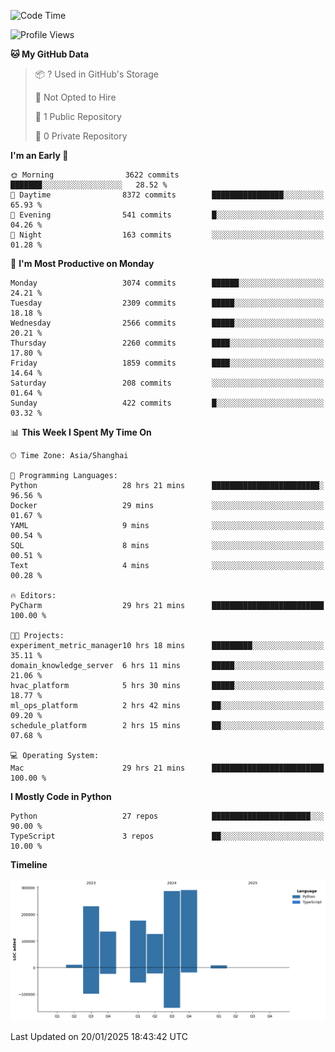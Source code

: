 <!--START_SECTION:waka-->
![Code Time](http://img.shields.io/badge/Code%20Time-70%20hrs%2014%20mins-blue)

![Profile Views](http://img.shields.io/badge/Profile%20Views-0-blue)

**🐱 My GitHub Data** 

> 📦 ? Used in GitHub's Storage 
 > 
> 🚫 Not Opted to Hire
 > 
> 📜 1 Public Repository 
 > 
> 🔑 0 Private Repository 
 > 
**I'm an Early 🐤** 

```text
🌞 Morning                3622 commits        ███████░░░░░░░░░░░░░░░░░░   28.52 % 
🌆 Daytime                8372 commits        ████████████████░░░░░░░░░   65.93 % 
🌃 Evening                541 commits         █░░░░░░░░░░░░░░░░░░░░░░░░   04.26 % 
🌙 Night                  163 commits         ░░░░░░░░░░░░░░░░░░░░░░░░░   01.28 % 
```
📅 **I'm Most Productive on Monday** 

```text
Monday                   3074 commits        ██████░░░░░░░░░░░░░░░░░░░   24.21 % 
Tuesday                  2309 commits        █████░░░░░░░░░░░░░░░░░░░░   18.18 % 
Wednesday                2566 commits        █████░░░░░░░░░░░░░░░░░░░░   20.21 % 
Thursday                 2260 commits        ████░░░░░░░░░░░░░░░░░░░░░   17.80 % 
Friday                   1859 commits        ████░░░░░░░░░░░░░░░░░░░░░   14.64 % 
Saturday                 208 commits         ░░░░░░░░░░░░░░░░░░░░░░░░░   01.64 % 
Sunday                   422 commits         █░░░░░░░░░░░░░░░░░░░░░░░░   03.32 % 
```


📊 **This Week I Spent My Time On** 

```text
🕑︎ Time Zone: Asia/Shanghai

💬 Programming Languages: 
Python                   28 hrs 21 mins      ████████████████████████░   96.56 % 
Docker                   29 mins             ░░░░░░░░░░░░░░░░░░░░░░░░░   01.67 % 
YAML                     9 mins              ░░░░░░░░░░░░░░░░░░░░░░░░░   00.54 % 
SQL                      8 mins              ░░░░░░░░░░░░░░░░░░░░░░░░░   00.51 % 
Text                     4 mins              ░░░░░░░░░░░░░░░░░░░░░░░░░   00.28 % 

🔥 Editors: 
PyCharm                  29 hrs 21 mins      █████████████████████████   100.00 % 

🐱‍💻 Projects: 
experiment_metric_manager10 hrs 18 mins      █████████░░░░░░░░░░░░░░░░   35.11 % 
domain_knowledge_server  6 hrs 11 mins       █████░░░░░░░░░░░░░░░░░░░░   21.06 % 
hvac_platform            5 hrs 30 mins       █████░░░░░░░░░░░░░░░░░░░░   18.77 % 
ml_ops_platform          2 hrs 42 mins       ██░░░░░░░░░░░░░░░░░░░░░░░   09.20 % 
schedule_platform        2 hrs 15 mins       ██░░░░░░░░░░░░░░░░░░░░░░░   07.68 % 

💻 Operating System: 
Mac                      29 hrs 21 mins      █████████████████████████   100.00 % 
```

**I Mostly Code in Python** 

```text
Python                   27 repos            ██████████████████████░░░   90.00 % 
TypeScript               3 repos             ██░░░░░░░░░░░░░░░░░░░░░░░   10.00 % 
```



**Timeline**

![Lines of Code chart](https://raw.githubusercontent.com/jixingyou/jixingyou/main/assets/bar_graph.png)


 Last Updated on 20/01/2025 18:43:42 UTC
<!--END_SECTION:waka-->